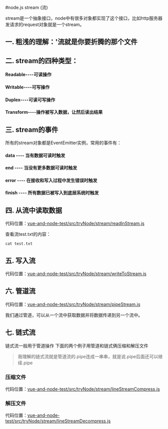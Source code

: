 #node.js stream (流)

stream是一个抽象接口，node中有很多对象都实现了这个接口，比如http服务器发请求的request对象就是一个stream。
## 一. 粗浅的理解：'流就是你要折腾的那个文件

## 二. stream的四种类型：
#### Readable----可读操作
#### Writable----可写操作
#### Duplex----可读可写操作
#### Transform----操作被写入数据，让然后读出结果

## 三. stream的事件
所有的stream对象都是EventEmitter实例，常用的事件有：
#### data ---- 当有数据可读时触发
#### end ---- 当没有更多数据可读时触发
#### error ---- 在接收和写入过程中发生错误时触发
#### finish ---- 所有数据已被写入到底层系统时触发

## 四. 从流中读取数据
代码位置：[vue-and-node-test/src/tryNode/stream/readInStream.js](../tryNode/stream/readInStream.js)

查看流test.txt的内容：
```angular2html
cat test.txt
```
## 五. 写入流
代码位置：[vue-and-node-test/src/tryNode/stream/writeToStream.js](../tryNode/stream/writeToStream.js)

## 六. 管道流
代码位置：[vue-and-node-test/src/tryNode/stream/pipeStream.js](../tryNode/stream/pipeStream.js)

我们通过管道，可以从一个流中获取数据并将数据传递到另一个流中。

## 七. 链式流
链式流一般用于管道操作
下面的两个例子用管道和链式俩压缩和解压文件
> 我理解的链式流就是管道流的.pipe连成一串串，就是说.pipe后面还可以继续.pipe
### 压缩文件
代码位置：[vue-and-node-test/src/tryNode/stream/lineStreamCompress.js](../tryNode/stream/lineStreamCompress.js)
### 解压文件
代码位置：[vue-and-node-test/src/tryNode/stream/lineStreamDecompress.js](../tryNode/stream/lineStreamDecompress.js)
